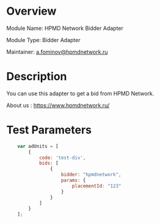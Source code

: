 # Overview

Module Name: HPMD Network Bidder Adapter

Module Type: Bidder Adapter

Maintainer: a.fominov@hpmdnetwork.ru

# Description

You can use this adapter to get a bid from HPMD Network.

About us : https://www.hpmdnetwork.ru/


# Test Parameters
```javascript
    var adUnits = [
        {
            code: 'test-div',
            bids: [
                {
                    bidder: "hpmdnetwork",
                    params: {
                        placementId: "123"
                    }
                }
            ]
        }
    ];
```

